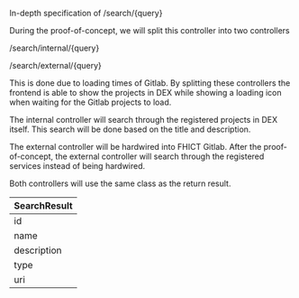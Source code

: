 In-depth specification of /search/{query}

During the proof-of-concept, we will split this controller into two controllers

/search/internal/{query}

/search/external/{query}

This is done due to loading times of Gitlab.
By splitting these controllers the frontend is able to show the projects in DEX while showing a loading icon when waiting for the Gitlab projects to load.

The internal controller will search through the registered projects in DEX itself. This search will be done based on the title and description.

The external controller will be hardwired into FHICT Gitlab.
After the proof-of-concept, the external controller will search through the registered services instead of being hardwired.

Both controllers will use the same class as the return result.

| SearchResult | 
| ------ | 
| id | 
| name |
| description |
| type |
| uri |
